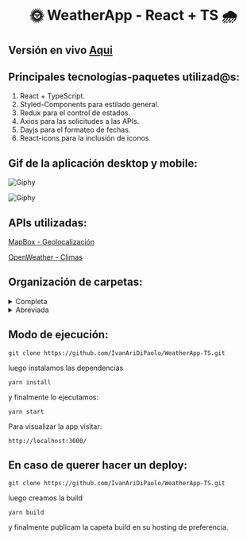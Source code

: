 <h1 align="center">
🌞 WeatherApp - React + TS 🌧
</h1>

## Versión en vivo [Aqui](https://affectionate-leakey-88f159.netlify.app/)

## Principales tecnologías-paquetes utilizad@s:
1. React + TypeScript.
2. Styled-Components para estilado general.
3. Redux para el control de estados.
4. Axios para las solicitudes a las APIs.
5. Dayjs para el formateo de fechas.
6. React-icons para la inclusión de iconos.

## Gif de la aplicación desktop y mobile:

![Giphy](https://media.giphy.com/media/gXvbG8vEThZ6qinN8k/giphy.gif)

![Giphy](https://media.giphy.com/media/sh4C22BOnYLs4jSVVM/giphy.gif)

## APIs utilizadas:

[MapBox - Geolocalización](https://www.mapbox.com/)

[OpenWeather - Climas](https://openweathermap.org/api)

## Organización de carpetas:
<details>
  <summary>Completa</summary>

```
my-app/
  README.md
  node_modules/
  package.json
  .env
  public/
    index.html
    favicon.ico
    logo.png
    manifest.json
  src/
    components/
      WeatherIcon.tsx
      CurrentWeather/
        CurrentWeather.tsx
        StyledCurrentWeather.ts
      ForecastSwitch/
        ForecastSwitch.tsx
      ForecastTwoDays/
        ForecastedHour.tsx
        ForecastTwoDays.tsx
        StyledForecastTwoDays.tsx
      ForecastWeek/
        ForecastDay.tsx
        ForecastWeek.tsx
        StyledForecastWeek.ts
      Loader/
        Loader.tsx
        StyledLoader.ts
      SearchBox/
        SearchBox.tsx
        StyledSearchBox.ts
        Suggestion.tsx
      ThemeToggle/
        ThemeToggle.tsx
        StyledThemeToggle.ts
      Welcome/
        Welcome.tsx
        StyledWelcome.ts
    assets/
      locationIcon.png
      weather/
        weatherIcons.svg
        ...
    helpers/
      hooks/
        useEventListener.ts
        useOnClickOutside.ts
      iconsProvider.ts
      placeSearcher.ts
      unitConvertion.ts
      weatherSearcher.ts
    Interfaces/
      components/
        PlacesInterface.ts
      redux/
        PlaceInterface.ts
        UiInterface.ts
        WeatherInterface.ts
    pages/
      Home.tsx
      StyledHome.tsx
    redux/
      actions/
        placeActions.ts
        uiActions.ts
        weatherActions.ts
      reducers/
        placeReducer.ts
        uiReducer.ts
        weatherReducer.ts
      store/
        store.ts
      types/
        types.ts
    styled/
      themes/
        dark.ts
        light.ts
      global.ts
      styled.d.ts
    styles/
      index.css
    App.tsx
    setupTests.ts
    index.tsx
```
</details>
<details>
  <summary>Abreviada</summary>

```
my-app/
  README.md
  node_modules/
  package.json
  .env
  public/
    index.html
    favicon.ico
    logo.png
    manifest.json
  src/
    components/
      CurrentWeather/
      ForecastSwitch/
      ForecastTwoDays/
      ForecastWeek/
      Loader/
      SearchBox/
      ThemeToggle/
      Welcome/
    assets/
      weather/
    helpers/
      hooks/
    Interfaces/
      components/
      redux/
    pages/
    redux/
      actions/
      reducers/
      store/
      types/
    styled/
      themes/
    styles/
```
</details>

## Modo de ejecución:
```
git clone https://github.com/IvanAriDiPaolo/WeatherApp-TS.git
```
luego instalamos las dependencias
```
yarn install
```
y finalmente lo ejecutamos:
```
yarn start
```
Para visualizar la app visitar:
```
http://localhost:3000/
```

## En caso de querer hacer un deploy:
```
git clone https://github.com/IvanAriDiPaolo/WeatherApp-TS.git
```
luego creamos la build
```
yarn build
```
y finalmente publicam la capeta build en su hosting de preferencia.
